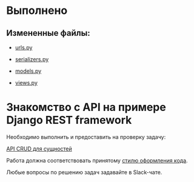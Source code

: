 # Выполнено

## Измененные файлы:

- [urls.py](./simple_crud/simple_crud/urls.py)

- [serializers.py](./simple_crud/measurements/serializers.py)

- [models.py](./simple_crud/measurements/models.py)

- [views.py](./simple_crud/measurements/views.py)

# Знакомство с API на примере Django REST framework

Необходимо выполнить и предоставить на проверку задачу:

[API CRUD для сущностей](./simple_crud)

Работа должна соответствовать принятому [стилю оформления кода](https://github.com/netology-code/codestyle/tree/master/python).

Любые вопросы по решению задач задавайте в Slack-чате.

